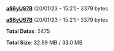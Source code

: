 [**aS6yU97B**](/data/aS6yU97B.txt) (20/01/23 - 15:21)- 3379 bytes

[**aS6yU97B**](/data/aS6yU97B.txt) (20/01/23 - 15:21)- 3379 bytes

**Total Datas**: 5475

**Total Size**: 32.99 MB / 33.0 MB
